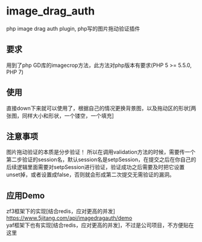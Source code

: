 # image_drag_auth
php image drag auth plugin, php写的图片拖动验证插件   

## 要求 ##   
用到了php GD库的imagecrop方法，此方法对php版本有要求(PHP 5 >= 5.5.0, PHP 7)   

## 使用 ##   
直接down下来就可以使用了，根据自己的情况更换背景图，以及拖动区的形状[两张图，同样大小和形状，一个镂空，一个填充]   

## 注意事项 ##   
图片拖动验证的本质是分步验证！ 所以在调用validation方法的时候，需要传一个第二步验证的session名，默认session名是setpSession，在提交之后在你自己的后续逻辑里面需要对setpSession进行验证，验证成功之后需要及时把它设置unset掉，或者设置成false，否则就会形成第二次提交无需验证的漏洞。

## 应用Demo ##  
zf3框架下的实现[结合redis，应对更高的并发] https://www.5jitang.com/api/imagedragauth/demo   
yaf框架下也有实现[结合redis，应对更高的并发]，不过是公司项目，不方便贴在这里
